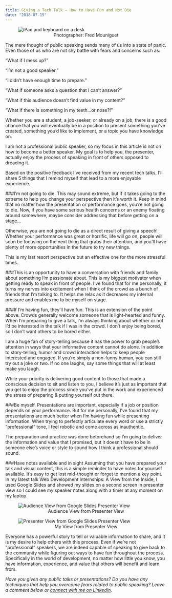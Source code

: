 ```yaml
---
title: Giving a Tech Talk — How to Have Fun and Not Die
date: "2018-07-15"
---
```


<figure>
  <img src="https://miro.medium.com/max/5378/1*uzu27rUBhQuEYkSwl4WqQQ.jpeg" alt="iPad and keyboard on a desk"/>
  <figcaption style="text-align: center">Photographer: Fred Mouniguet</figcaption>
</figure>

The mere thought of public speaking sends many of us into a state of panic. Even those of us who are not shy battle with fears and concerns such as:

“What if I mess up?”

“I’m not a good speaker.”

“I didn’t have enough time to prepare.”

“What if someone asks a question that I can’t answer?”

“What if this audience doesn’t find value in my content?”

“What if there is something in my teeth…or nose?!”

Whether you are a student, a job-seeker, or already on a job, there is a good chance that you will eventually be in a position to present something you’ve created, something you’d like to implement, or a topic you have knowledge on.

I am not a professional public speaker, so my focus in this article is not on how to become a better speaker. My goal is to help you, the presenter, actually enjoy the process of speaking in front of others opposed to dreading it.

Based on the positive feedback I’ve received from my recent tech talks, I’ll share 5 things that I remind myself that lead to a more enjoyable experience.

###I’m not going to die.
This may sound extreme, but if it takes going to the extreme to help you change your perspective then it’s worth it. Keep in mind that no matter how the presentation or performance goes, you’re not going to die. Now, if you have some serious health concerns or an enemy floating around somewhere, maybe consider addressing that before getting on a stage…

Otherwise, you are not going to die as a direct result of giving a speech!
Whether your performance was great or horrific, life will go on, people will soon be focusing on the next thing that grabs their attention, and you’ll have plenty of more opportunities in the future to try new things.

This is my last resort perspective but an effective one for the more stressful times.

###This is an opportunity to have a conversation with friends and family about something I’m passionate about.
This is my biggest motivator when getting ready to speak in front of people. I’ve found that for me personally, it turns my nerves into excitement when I think of the crowd as a bunch of friends that I’m talking to. It helps me relax as it decreases my internal pressure and enables me to be myself on stage.

###If I’m having fun, they’ll have fun.
This is an extension of the point above. Crowds generally welcome someone that is light-hearted and funny. When I’m preparing to give a talk, I’m always thinking about whether or not I’d be interested in the talk if I was in the crowd. I don’t enjoy being bored, so I don’t want others to be bored either.

I am a huge fan of story-telling because it has the power to grab people’s attention in ways that your informative content cannot do alone. In addition to story-telling, humor and crowd interaction helps to keep people interested and engaged. If you’re simply a non-funny human, you can still try out a joke or two. If no one laughs, say some things that will at least make you laugh.

While your priority is delivering good content to those that made a conscious decision to sit and listen to you, I believe it’s just as important that you get to enjoy the process since you’ve put in the work and experienced the stress of preparing & putting yourself out there.

###Be myself.
Presentations are important, especially if a job or position depends on your performance. But for me personally, I’ve found that my presentations are much better when I’m having fun while presenting information. When trying to perfectly articulate every word or use a strictly “professional” tone, I feel robotic and come across as inauthentic.

The preparation and practice was done beforehand so I’m going to deliver the information and value that I promised, but it doesn’t have to be in someone else’s voice or style to sound how I think a professional should sound.

###Have notes available and in sight
Assuming that you have prepared your talk and visual content, this is a simple reminder to have notes for yourself available. It’s easy to get lost mid-thought or forget to mention a key point. In my latest talk Web Development Internships: A View from the Inside, I used Google Slides and showed my slides on a second screen in presenter view so I could see my speaker notes along with a timer at any moment on my laptop.

<figure>
  <img src="./data.jpeg" alt="Audience View from Google Slides Presenter View"/>
  <figcaption style="text-align: center">Audience View from Presenter View</figcaption>
</figure>

<figure>
  <img src="./slide.jpeg" alt="Presenter View from Google Slides Presenter View"/>
  <figcaption style="text-align: center">My View from Presenter View</figcaption>
</figure>

Everyone has a powerful story to tell or valuable information to share, and it is my desire to help others with this process. Even if we’re not “professional” speakers, we are indeed capable of speaking to give back to the community while figuring out ways to have fun throughout the process. Specifically in the world of development, no matter how little you know, you have information, experience, and value that others will benefit and learn from.

<em>Have you given any public talks or presentations? Do you have any techniques that help you overcome fears related to public speaking? Leave a comment below or <a href="https://www.linkedin.com/in/josephmwarren/" target="_blank" rel="noopener">connect with me on LinkedIn</a>.</em>